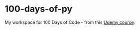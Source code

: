 # 100-days-of-py
My workspace for 100 Days of Code - from this <a href=https://www.udemy.com/course/100-days-of-code/>Udemy course</a>.
